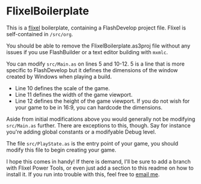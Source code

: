 # FlixelBoilerplate

This is a [flixel](http://flixel.org) boilerplate, containing a FlashDevelop project file. Flixel
is self-contained in `/src/org`.

You should be able to remove the FlixelBoilerplate.as3proj file without any issues if you use FlashBuilder
or a text editor building with `mxmlc`.

You can modify `src/Main.as` on lines 5 and 10-12. 5 is a line that is more specific to FlashDevelop
but it defines the dimensions of the window created by Windows when playing a build.

- Line 10 defines the scale of the game.
- Line 11 defines the width of the game viewport.
- Line 12 defines the height of the game viewport. If you do not wish for your game to be in 16:9, you can
hardcode the dimensions.

Aside from initial modifications above you would generally not be modifying `src/Main.as` further. There
are exceptions to this, though. Say for instance you're adding global constants or a modifyable Debug level.

The file `src/PlayState.as` is the entry point of your game, you should modify this file to begin creating
your game.

I hope this comes in handy! If there is demand, I'll be sure to add a branch with Flixel Power Tools, or even
just add a section to this readme on how to install it. If you run into trouble with this, feel free to [email me](mailto:a.simeon@gmail.com).